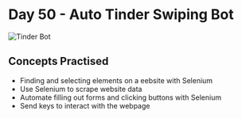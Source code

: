 # Day 50 - Auto Tinder Swiping Bot

![Tinder Bot](https://github.com/laurasmendozad/100-Days-Of-Code-Python/assets/58611097/74f4317b-8580-4253-8095-2e90799e3712)

## Concepts Practised

- Finding and selecting elements on a eebsite with Selenium
- Use Selenium to scrape website data
- Automate filling out forms and clicking buttons with Selenium
- Send keys to interact with the webpage
